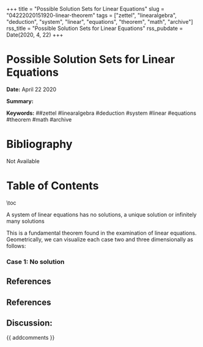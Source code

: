 +++
title = "Possible Solution Sets for Linear Equations"
slug = "04222020151920-linear-theorem"
tags = ["zettel", "linearalgebra", "deduction", "system", "linear", "equations", "theorem", "math", "archive"]
rss_title = "Possible Solution Sets for Linear Equations"
rss_pubdate = Date(2020, 4, 22)
+++



Possible Solution Sets for Linear Equations
=========

**Date:** April 22 2020

**Summary:** 

**Keywords:** ##zettel #linearalgebra #deduction #system #linear #equations #theorem #math #archive

Bibliography
==========

Not Available

Table of Contents
=========

\toc

A system of linear equations has no solutions, a unique solution or infinitely many solutions

This is a fundamental theorem found in the examination of linear equations. Geometrically, we can visualize each case two and three dimensionally as follows:

### Case 1: No solution

## References

## References
## Discussion: 

{{ addcomments }}
